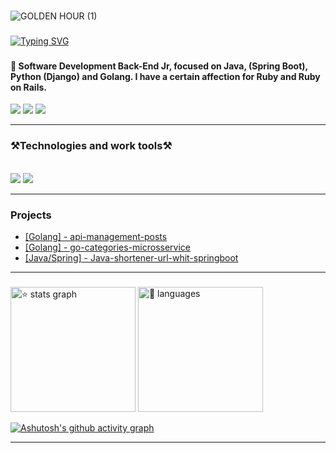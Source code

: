 ###
![GOLDEN HOUR (1)](https://github.com/JosePaulo2301/josepaulo2301/assets/170546716/5d06042f-567c-479a-a124-185d0c6a1d43)

###
<a href="https://git.io/typing-svg"><img src="https://readme-typing-svg.herokuapp.com?font=Righteous&size=25&pause=1000&color=9ED8E6&random=false&width=435&lines=Hello!+My+name+is+Jos%C3%A9+Paulo!%F0%9F%A4%99;Welcome+to+my+Github+profile+%3D)" alt="Typing SVG" />
</a>
<br>
###

<h4>🧬 Software Development Back-End Jr, focused on Java, (Spring Boot), Python (Django) and Golang. I have a certain affection for Ruby and Ruby on Rails.</h4>
<!--
<h4>🌱 I’m currently learning ... Clean Archteture and Microsservices. </h4>
<h4>👯 I’m looking to collaborate on ... projects opensource. </h4>
<p align=left> 🧬 Software Development Back-End Jr, focused on Java, (Spring Boot), Python (Django) and I have a certain affection for Ruby and Ruby on Rails.<p>
<p align=left> 🌱 I’m currently learning ... Clean Archteture and Microsservices. <p>
<p align=left> 👯 I’m looking to collaborate on ... projects opensource. <p>
-->
<div align=letf>
<a href = "mailto:contato@jose.dev@gmail.com"><img loading="lazy" src="https://img.shields.io/badge/Gmail-D14836?style=for-the-badge&logo=gmail&logoColor=white" target="_blank"></a>
<a href="www.linkedin.com/in/josepaulojr" target="_blank"><img loading="lazy" src="https://img.shields.io/badge/-LinkedIn-%230077B5?style=for-the-badge&logo=linkedin&logoColor=white" target="_blank"></a> 
<a href="https://dev.to/josedev11" target="_blank"><img loading="lazy" src="https://img.shields.io/badge/dev.to-0A0A0A?style=for-the-badge&logo=devdotto&logoColor=white" target="_blank"></a> 
</div>
<hr/>

### ⚒️Technologies and work tools⚒️ 
<!-- <h2 align="left"></h2>-->
<!-- Follow my main skills and technologies that I currently work and study -->
<br/>
<div align="left">
    <img src="https://skillicons.dev/icons?i=react,bootstrap,mui,html,css,vscode,github,gitlab,git,aws,azure,grafana,linux,postman,k8s" />
    <img src="https://skillicons.dev/icons?i=nodejs,python,javascript,hibernate,spring,mongodb,java,nextjs,mysql,eclipse,go,docker,django,ruby,rails" /><br>
</div>
<hr/>

### Projects
- [[Golang] - api-management-posts](https://github.com/JosePaulo2301/api-management-posts)
- [[Golang] - go-categories-microsservice](https://github.com/JosePaulo2301/go-categories-microsservice)
- [[Java/Spring] - Java-shortener-url-whit-springboot](https://github.com/JosePaulo2301/java-shortener-url-whit-springboot)
<hr/>

###  


<div align="letf">
  <img src="https://github-readme-stats.vercel.app/api?username=JosePaulo2301&hide_title=false&hide_rank=false&show_icons=true&include_all_commits=true&count_private=true&disable_animations=false&theme=nightowl&locale=en&hide_border=false" height="200" alt="⭐ stats graph"  />
  <img src="https://github-readme-stats.vercel.app/api/top-langs?username=JosePaulo2301&locale=en&hide_title=false&layout=compact&card_width=200&langs_count=5&theme=nightowl&hide_border=false" height="200" alt="💊 languages"  />
</div>

[![Ashutosh's github activity graph](https://github-readme-activity-graph.vercel.app/graph?username=JosePaulo2301&bg_color=0d1117&color=85e0ff&line=7fdbca&point=ecb1d3&area=true&hide_border=true)](https://github.com/ashutosh00710/github-readme-activity-graph)
<!--https://ashutosh00710.github.io/github-readme-activity-graph/-->
<hr/>


<!-- 
| <img align="center" alt="java" src="https://img.shields.io/badge/Java-ED8B00?style=for-the-badge&logo=openjdk&logoColor=white" /> | <img align="center" alt="java" src="https://img.shields.io/badge/Ruby-CC342D?style=for-the-badge&logo=ruby&logoColor=white" /> | <img align="center" alt="java" src="https://img.shields.io/badge/Python-3776AB?style=for-the-badge&logo=python&logoColor=white" /> | ⚙infrastructure                                                                                              | 💡Best pratices                                                                                                       |
|-----------------------------------------------------------------------------------------------------------------------------------|--------------------------------------------------------------------------------------------------------------------------------|------------------------------------------------------------------------------------------------------------------------------------|--------------------------------------------------------------------------------------------------------------|-----------------------------------------------------------------------------------------------------------------------|
| ![Spring Framwork](https://img.shields.io/badge/Spring%20Framwork-gray?style=plastic&logo=spring)                                    | ![Ruby on Rails](https://img.shields.io/badge/Ruby%20on%20Rails-gray?style=plastic&logo=rubyonrails)                              | ![FastAPI](https://img.shields.io/badge/FastAPI-gray?style=plastic&logo=fastapi)                                                      | ![Git](https://img.shields.io/badge/Git-gray?style=plastic&logo=Git)                                         | ![TDD (Test Driven Development)](https://img.shields.io/badge/TDD%20(Test%20Driven%20Development)-gray?style=plastic) |
| ![Spring Boot](https://img.shields.io/badge/Spring%20Boot-gray?style=plastic&logo=springboot)                                        | ![RubyMine](https://img.shields.io/badge/RubyMine-gray?style=plastic&logo=rubymine)                                               | ![Pydantic](https://img.shields.io/badge/Pydantic-gray?style=plastic&logo=pydantic)                                                   | ![Docker](https://img.shields.io/badge/Docker-gray?style=plastic&logo=docker)                                   | ![Desing pattern](https://img.shields.io/badge/Desing%20pattern-gray?style=plastic)                                   |
| ![Spring JPA](https://img.shields.io/badge/Spring%20JPA/Hibernate-gray?style=plastic&logo=hibernate)                                                 | ![Ruby Synatra](https://img.shields.io/badge/Ruby%20Synatra-gray?style=plastic&logo=rubysinatra)                                  | ![Django](https://img.shields.io/badge/Django-gray?style=plastic&logo=django)                                                         | ![CI/CD](https://img.shields.io/badge/CI/CD-gray?style=plastic)                                                 | ![Clean code (emdiscovery)](https://img.shields.io/badge/Clean%20code%20(emdiscovery)-gray?style=plastic)             |
| ![Hibrnate](https://img.shields.io/badge/Spring%20Security%20&%20Cloud-gray?style=plastic&logo=springsecurity)                                                 | ![RSpec](https://img.shields.io/badge/RSpec-gray?style=plastic)                                                                   | ![Django RFM](https://img.shields.io/badge/Django%20RFM-gray?style=plastic)                                                           | ![GitLab](https://img.shields.io/badge/GitLab-gray?style=plastic&logo=gitlab)                                   | ![Code review](https://img.shields.io/badge/Code%20review-gray?style=plastic)                                         |
| ![(JSP) Java Server Pages](https://img.shields.io/badge/(JSP)%20Java%20Server%20Pages-gray?style=plastic)                            | ![Capybara](https://img.shields.io/badge/Capybara-gray?style=plastic)                                                             | ![OS lib](https://img.shields.io/badge/OS%20lib-gray?style=plastic)                                                                   | ![GitLab](https://img.shields.io/badge/GitLab-gray?style=plastic&logo=github)                                   | ![Documentation](https://img.shields.io/badge/Documentation-gray?style=plastic)                                       |
| ![Apache Tomcat](https://img.shields.io/badge/Apache%20Tomcat-gray?style=plastic&logo=apachetomcat)                                  | ![FactoryGirl](https://img.shields.io/badge/FactoryGirl-gray?style=plastic)                                                       | ![In discovery](https://img.shields.io/badge/In%20discovery-gray?style=plastic&logo=owncloud)                                         | ![Kubernetes](https://img.shields.io/badge/Kubernetes-gray?style=plastic&logo=kubernetes)                       | ![In discovery](https://img.shields.io/badge/In%20discovery-gray?style=plastic&logo=owncloud)                            |
| ![Spring MVC](https://img.shields.io/badge/Spring%20MVC-gray?style=plastic)                                                          | ![Vagrant](https://img.shields.io/badge/Vagrant-gray?style=plastic)                                                               | ![In discovery](https://img.shields.io/badge/In%20discovery-gray?style=plastic&logo=owncloud)                                         | ![Cloud / Amazon AWS ](https://img.shields.io/badge/Cloud%20/%20Amazon%20AWS-gray?style=plastic&logo=amazonaws) | ![In discovery](https://img.shields.io/badge/In%20discovery-gray?style=plastic&logo=owncloud)                            |
| ![Junit 5](https://img.shields.io/badge/Junit%205-gray?style=plastic&logo=junit5)                                                    | ![RVM](https://img.shields.io/badge/RVM-gray?style=plastic)                                                                       | ![In discovery](https://img.shields.io/badge/In%20discovery-gray?style=plastic&logo=owncloud)                                         | ![Cloud / GCP](https://img.shields.io/badge/Cloud%20/%20GCP-gray?style=plastic&logo=googlecloud)                | ![In discovery](https://img.shields.io/badge/In%20discovery-gray?style=plastic&logo=owncloud)                            |
| ![JetBrains](https://img.shields.io/badge/JetBrains-gray?style=plastic&logo=jetbrains)                                               | ![In discovery](https://img.shields.io/badge/In%20discovery-gray?style=plastic&logo=cloudways)                                    | ![In discovery](https://img.shields.io/badge/In%20discovery-gray?style=plastic&logo=owncloud)                                         | ![Metaplane](https://img.shields.io/badge/Metaplane-gray?style=plastic)                                         | ![In discovery](https://img.shields.io/badge/In%20discovery-gray?style=plastic&logo=owncloud)                            |
| ![Eclipse](https://img.shields.io/badge/Eclipse-gray?style=plastic&logo=eclipseide)                                                  | ![In discovery](https://img.shields.io/badge/In%20discovery-gray?style=plastic&logo=cloudways)                                    | ![In discovery](https://img.shields.io/badge/In%20discovery-gray?style=plastic&logo=owncloud)                                         | ![In discovery](https://img.shields.io/badge/In%20discovery-gray?style=plastic&logo=owncloud)                   | ![In discovery](https://img.shields.io/badge/In%20discovery-gray?style=plastic&logo=owncloud)                            |
-->


